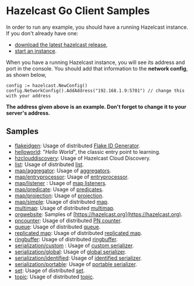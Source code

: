 # Hazelcast Go Client Samples

In order to run any example, you should have a running Hazelcast instance. If you don't already have one:
- [download the latest hazelcast release](https://hazelcast.org/download/), 
- [start an instance](http://docs.hazelcast.org/docs/latest/manual/html-single/index.html#using-the-scripts-in-the-package).

When you have a running Hazelcast instance, you will see its address and port in the console.  You should add that information to the **network config**, as shown below,

```
config := hazelcast.NewConfig()
config.NetworkConfig().AddAddress("192.168.1.9:5701") // change this with your address

```

**The address given above is an example. Don't forget to change it to your server's address.**
## Samples

- [flakeidgen](https://github.com/hazelcast/hazelcast-go-client/tree/master/sample/flakeidgen):
    Usage of distributed [Flake ID Generator](https://github.com/hazelcast/hazelcast-go-client/blob/master/core/flake_id_generator.go).
- [helloworld](https://github.com/hazelcast/hazelcast-go-client/tree/master/sample/helloworld):
    "<i>Hello World</i>", the classic entry point to learning.  
- [hzclouddiscovery](https://github.com/hazelcast/hazelcast-go-client/tree/master/sample/hzclouddiscovery): 
    Usage of Hazelcast Cloud Discovery.
- [list](https://github.com/hazelcast/hazelcast-go-client/tree/master/sample/list):
    Usage of distributed [list](https://github.com/hazelcast/hazelcast-go-client/blob/master/core/list.go).
- [map/aggregator](https://github.com/hazelcast/hazelcast-go-client/tree/master/sample/map/aggregator):
    Usage of [aggregators](https://github.com/hazelcast/hazelcast-go-client/blob/master/core/aggregator/aggregators.go).
- [map/entryprocessor](https://github.com/hazelcast/hazelcast-go-client/tree/master/sample/map/entryprocessor):
    Usage of [entryprocessor](https://github.com/hazelcast/hazelcast-go-client/blob/master/core/map.go#L405).
- [map/listener](https://github.com/hazelcast/hazelcast-go-client/tree/master/sample/map/listener) :
    Usage of [map listeners](https://github.com/hazelcast/hazelcast-go-client/blob/master/core/map.go#L352). 
- [map/predicate](https://github.com/hazelcast/hazelcast-go-client/tree/master/sample/map/predicate):
    Usage of [predicates](https://github.com/hazelcast/hazelcast-go-client/blob/master/core/predicate/predicates.go).
- [map/projection](https://github.com/hazelcast/hazelcast-go-client/tree/master/sample/map/projection):
    Usage of [projection](https://github.com/hazelcast/hazelcast-go-client/blob/master/core/projection/projection.go).
- [map/simple](https://github.com/hazelcast/hazelcast-go-client/tree/master/sample/map/simple):
    Usage of distributed [map](https://github.com/hazelcast/hazelcast-go-client/blob/master/core/map.go).           
- [multimap](https://github.com/hazelcast/hazelcast-go-client/tree/master/sample/multimap):
    Usage of distributed [multimap](https://github.com/hazelcast/hazelcast-go-client/blob/master/core/multi_map.go).
- [orgwebsite](https://github.com/hazelcast/hazelcast-go-client/tree/master/sample/orgwebsite): 
    Samples of [https://hazelcast.org](https://hazelcast.org).
- [pncounter](https://github.com/hazelcast/hazelcast-go-client/tree/master/sample/pncounter): 
    Usage of distributed [PN counter](https://github.com/hazelcast/hazelcast-go-client/blob/master/core/pn_counter.go).
- [queue](https://github.com/hazelcast/hazelcast-go-client/tree/master/sample/queue): 
    Usage of distributed [queue](https://github.com/hazelcast/hazelcast-go-client/blob/master/core/queue.go).
- [replicated map](https://github.com/hazelcast/hazelcast-go-client/tree/master/sample/replicatedmap):
    Usage of distributed [replicated map](https://github.com/hazelcast/hazelcast-go-client/blob/master/core/replicated_map.go).
- [ringbuffer](https://github.com/hazelcast/hazelcast-go-client/tree/master/sample/ringbuffer):
    Usage of distributed [ringbuffer](https://github.com/hazelcast/hazelcast-go-client/blob/master/core/ringbuffer.go).
- [serialization/custom](https://github.com/hazelcast/hazelcast-go-client/tree/master/sample/serialization/custom) : 
    Usage of [custom serializer](https://github.com/hazelcast/hazelcast-go-client/blob/master/serialization/api.go#L81).
- [serialization/global](https://github.com/hazelcast/hazelcast-go-client/tree/master/sample/serialization/global):
    Usage of [global serializer](https://github.com/hazelcast/hazelcast-go-client/blob/master/serialization/api.go#L81). 
- [serialization/identified](https://github.com/hazelcast/hazelcast-go-client/tree/master/sample/serialization/identified):
    Usage of [identified serializer](https://github.com/hazelcast/hazelcast-go-client/blob/master/serialization/api.go#L27).
- [serialization/portable](https://github.com/hazelcast/hazelcast-go-client/tree/master/sample/serialization/portable):
    Usage of [portable serializer](https://github.com/hazelcast/hazelcast-go-client/blob/master/serialization/api.go#L50).
- [set](https://github.com/hazelcast/hazelcast-go-client/tree/master/sample/set):
    Usage of distributed [set](https://github.com/hazelcast/hazelcast-go-client/blob/master/core/set.go).
- [topic](https://github.com/hazelcast/hazelcast-go-client/tree/master/sample/topic): 
    Usage of distributed [topic](https://github.com/hazelcast/hazelcast-go-client/blob/master/core/topic.go).